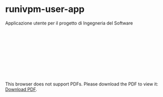 # runivpm-user-app
Applicazione utente per il progetto di Ingegneria del Software

<object data="https://drive.google.com/open?id=1Y72bxeaU7hV2vhvNyuKnzVORdgWQH8Se" type="application/pdf" width="700px" height="700px">
    <embed src="https://drive.google.com/open?id=1Y72bxeaU7hV2vhvNyuKnzVORdgWQH8Se">
        <p>This browser does not support PDFs. Please download the PDF to view it: <a href="https://drive.google.com/open?id=1Y72bxeaU7hV2vhvNyuKnzVORdgWQH8Se">Download PDF</a>.</p>
    </embed>
</object>
